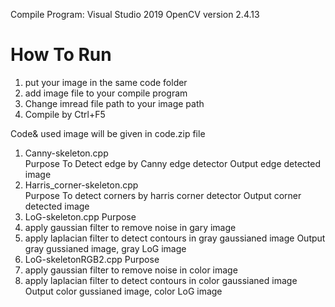 Compile Program: Visual Studio 2019
OpenCV version 2.4.13
# How To Run
1. put your image in the same code folder 
2. add image file to your compile program 
3. Change imread file path to your image path
4. Compile by Ctrl+F5

Code& used image will be given in code.zip file
1. Canny-skeleton.cpp	
Purpose
To Detect edge by Canny edge detector
Output
edge detected image
2. Harris_corner-skeleton.cpp	
Purpose
To detect corners by harris corner detector
Output
corner detected image
3. LoG-skeleton.cpp	
Purpose
1. apply gaussian filter to remove noise in gary image
2. apply laplacian filter to detect contours in gray gaussianed image
Output
gray gussianed image, gray LoG image
4. LoG-skeletonRGB2.cpp	
Purpose
1. apply gaussian filter to remove noise in color image
2. apply laplacian filter to detect contours in color gaussianed image
Output
color gussianed image, color LoG image